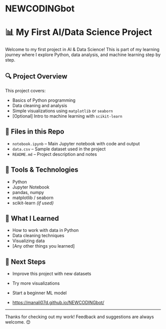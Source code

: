# NEWCODINGbot
# 📊 My First AI/Data Science Project

Welcome to my first project in AI & Data Science! This is part of my learning journey where I explore Python, data analysis, and machine learning step by step.

## 🔍 Project Overview

This project covers:
- Basics of Python programming
- Data cleaning and analysis
- Simple visualizations using `matplotlib` or `seaborn`
- [Optional] Intro to machine learning with `scikit-learn`

## 📁 Files in this Repo

- `notebook.ipynb` – Main Jupyter notebook with code and output
- `data.csv` – Sample dataset used in the project
- `README.md` – Project description and notes

## 🚀 Tools & Technologies

- Python
- Jupyter Notebook
- pandas, numpy
- matplotlib / seaborn
- scikit-learn *(if used)*

## 🧠 What I Learned

- How to work with data in Python
- Data cleaning techniques
- Visualizing data
- [Any other things you learned]

## 📌 Next Steps

- Improve this project with new datasets
- Try more visualizations
- Start a beginner ML model

- https://manali07d.github.io/NEWCODINGbot/

---

Thanks for checking out my work! Feedback and suggestions are always welcome. 😊


